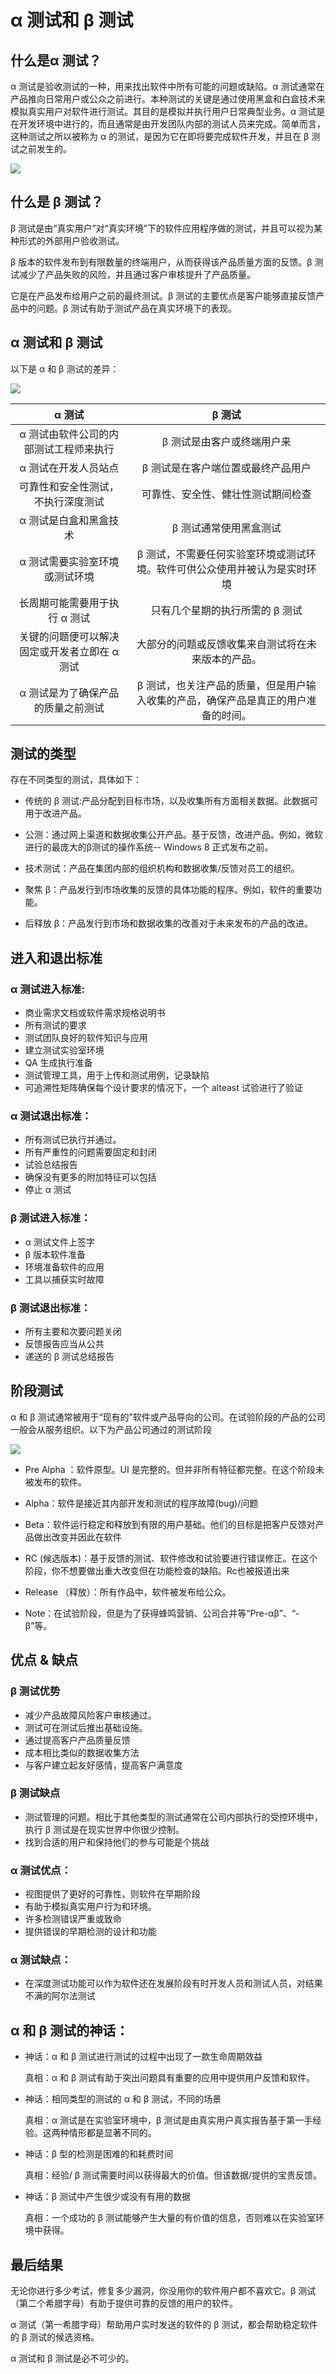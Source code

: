 # α 测试和 β 测试

## 什么是α 测试？

α 测试是验收测试的一种，用来找出软件中所有可能的问题或缺陷。α 测试通常在产品推向日常用户或公众之前进行。本种测试的关键是通过使用黑盒和白盒技术来模拟真实用户对软件进行测试。其目的是模拟并执行用户日常典型业务。α 测试是在开发环境中进行的，而且通常是由开发团队内部的测试人员来完成。简单而言，这种测试之所以被称为 α 的测试，是因为它在即将要完成软件开发，并且在 β 测试之前发生的。

![](./images/AlphaBetaTestingPhase.png)
 
## 什么是 β 测试？

β 测试是由“真实用户”对“真实环境”下的软件应用程序做的测试，并且可以视为某种形式的外部用户验收测试。

β 版本的软件发布到有限数量的终端用户，从而获得该产品质量方面的反馈。β 测试减少了产品失败的风险，并且通过客户审核提升了产品质量。

它是在产品发布给用户之前的最终测试。β 测试的主要优点是客户能够直接反馈产品中的问题。β 测试有助于测试产品在真实环境下的表现。

## α 测试和 β 测试

以下是 α 和 β 测试的差异：

![](./images/Compare.jpg) 

| α 测试 | β 测试 |
| :---: |:-----:|  
| α 测试由软件公司的内部测试工程师来执行 | β 测试是由客户或终端用户来|
| α 测试在开发人员站点 | β 测试是在客户端位置或最终产品用户 |
| 可靠性和安全性测试，不执行深度测试 | 可靠性、安全性、健壮性测试期间检查|
| α 测试是白盒和黑盒技术 | β 测试通常使用黑盒测试 |
| α 测试需要实验室环境或测试环境 | β 测试，不需要任何实验室环境或测试环境。软件可供公众使用并被认为是实时环境|
| 长周期可能需要用于执行 α 测试 | 只有几个星期的执行所需的 β 测试|
| 关键的问题便可以解决固定或开发者立即在 α 测试 | 大部分的问题或反馈收集来自测试将在未来版本的产品。|
| α 测试是为了确保产品的质量之前测试 | 	β 测试，也关注产品的质量，但是用户输入收集的产品，确保产品是真正的用户准备的时间。|

 
## 测试的类型

存在不同类型的测试，具体如下：

- 传统的 β 测试:产品分配到目标市场，以及收集所有方面相关数据。此数据可用于改进产品。

- 公测：通过网上渠道和数据收集公开产品。基于反馈，改进产品。例如，微软进行的最庞大的β测试的操作系统-- Windows 8 正式发布之前。

- 技术测试：产品在集团内部的组织机构和数据收集/反馈对员工的组织。

- 聚焦 β：产品发行到市场收集的反馈的具体功能的程序。例如，软件的重要功能。

- 后释放 β：产品发行到市场和数据收集的改善对于未来发布的产品的改进。

## 进入和退出标准

###  α 测试进入标准:

- 商业需求文档或软件需求规格说明书
- 所有测试的要求
- 测试团队良好的软件知识与应用
- 建立测试实验室环境
- QA 生成执行准备
- 测试管理工具，用于上传和测试用例，记录缺陷  
- 可追溯性矩阵确保每个设计要求的情况下，一个  alteast 试验进行了验证

### α 测试退出标准：

- 所有测试已执行并通过。
- 所有严重性的问题需要固定和封闭
- 试验总结报告
- 确保没有更多的附加特征可以包括
- 停止 α 测试

###  β 测试进入标准：

- α 测试文件上签字  
- β 版本软件准备
- 环境准备软件的应用
- 工具以捕获实时故障

### β 测试退出标准：

- 所有主要和次要问题关闭
- 反馈报告应当从公共
- 递送的 β 测试总结报告

## 阶段测试

 α 和 β 测试通常被用于“现有的”软件或产品导向的公司。在试验阶段的产品的公司一般会从服务组织。以下为产品公司通过的测试阶段

![](./images/TestingPhase.png) 

- Pre Alpha ：软件原型。UI 是完整的。但并非所有特征都完整。在这个阶段未被发布的软件。

- Alpha：软件是接近其内部开发和测试的程序故障(bug)/问题

- Beta：软件运行稳定和释放到有限的用户基础。他们的目标是把客户反馈对产品做出改变并因此在软件

- RC (候选版本)：基于反馈的测试、软件修改和试验要进行错误修正。在这个阶段，你不想要做出重大改变但在功能检查的缺陷。Rc也被报道出来

- Release （释放）：所有作品中，软件被发布给公众。

- Note：在试验阶段，但是为了获得蜂鸣营销、公司合并等“Pre-αβ”、“-β”等。

## 优点 & 缺点

### β 测试优势

- 减少产品故障风险客户审核通过。
- 测试可在测试后推出基础设施。
- 通过提高客户产品质量反馈
- 成本相比类似的数据收集方法
- 与客户建立起友好感情，提高客户满意度

### β 测试缺点

- 测试管理的问题。相比于其他类型的测试通常在公司内部执行的受控环境中，执行 β 测试是在现实世界中你很少控制。
- 找到合适的用户和保持他们的参与可能是个挑战

### α 测试优点：

- 视图提供了更好的可靠性，则软件在早期阶段
- 有助于模拟真实用户行为和环境。
- 许多检测错误严重或致命
- 提供错误的早期检测的设计和功能

### α 测试缺点：

- 在深度测试功能可以作为软件还在发展阶段有时开发人员和测试人员，对结果不满的阿尔法测试

## α 和 β 测试的神话：

- 神话：α 和 β 测试进行测试的过程中出现了一款生命周期效益

    真相：α 和 β 测试有助于突出问题具有重要的应用中提供用户反馈和软件。

- 神话：相同类型的测试的 α 和 β 测试，不同的场景

    真相：α 测试是在实验室环境中，β 测试是由真实用户真实报告基于第一手经验。这两种情形都是显著不同的。

- 神话：β 型的检测是困难的和耗费时间

    真相：经验/ β 测试需要时间以获得最大的价值。但该数据/提供的宝贵反馈。

- 神话：β 测试中产生很少或没有有用的数据

    真相：一个成功的 β 测试能够产生大量的有价值的信息，否则难以在实验室环境中获得。

## 最后结果

无论你进行多少考试，修复多少漏洞，你没用你的软件用户都不喜欢它。β 测试（第二个希腊字母）有助于提供可靠的反馈的用户的软件。

α 测试（第一希腊字母）帮助用户实时发送的软件的 β 测试，都会帮助稳定软件的 β 测试的候选资格。

α 测试和 β 测试是必不可少的。